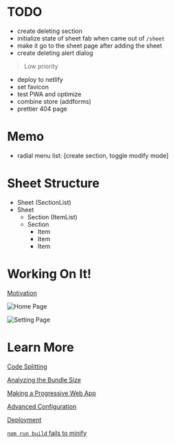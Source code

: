 # TODO

- create deleting section
- initialize state of sheet fab when came out of `/sheet`
- make it go to the sheet page after adding the sheet
- create deleting alert dialog

> Low priority

- deploy to netlify
- set favicon
- test PWA and optimize
- combine store (addforms)
- prettier 404 page

# Memo

- radial menu list: [create section, toggle modify mode]

# Sheet Structure

- Sheet (SectionList)
- Sheet
  - Section (ItemList)
  - Section
    - Item
    - Item
    - Item

# Working On It!

[Motivation](https://youtu.be/PtVOesopqD4?t=1547)

![Home Page](https://user-images.githubusercontent.com/61522272/111319361-416a1b80-86a9-11eb-8873-78bb420119cf.png)

![Setting Page](https://user-images.githubusercontent.com/61522272/111319398-4af38380-86a9-11eb-8bf3-5f83882118fe.png)

# Learn More

[Code Splitting](https://facebook.github.io/create-react-app/docs/code-splitting)

[Analyzing the Bundle Size](https://facebook.github.io/create-react-app/docs/analyzing-the-bundle-size)

[Making a Progressive Web App](https://facebook.github.io/create-react-app/docs/making-a-progressive-web-app)

[Advanced Configuration](https://facebook.github.io/create-react-app/docs/advanced-configuration)

[Deployment](https://facebook.github.io/create-react-app/docs/deployment)

[`npm run build` fails to minify](https://facebook.github.io/create-react-app/docs/troubleshooting#npm-run-build-fails-to-minify)
